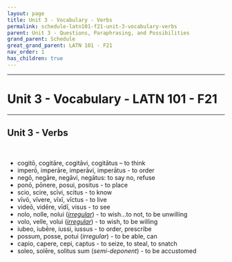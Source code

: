 ```yaml
---
layout: page
title: Unit 3 - Vocabulary - Verbs
permalink: schedule-latn101-f21-unit-3-vocabulary-verbs
parent: Unit 3 - Questions, Paraphrasing, and Possibilities
grand_parent: Schedule
great_grand_parent: LATN 101 - F21
nav_order: 1
has_children: true
---
```

***

# Unit 3 - Vocabulary - LATN 101 - F21

***

## Unit 3 - Verbs
&nbsp;
- cogitō, cogitāre, cogitāvi, cogitātus – to think
- imperō, imperāre, imperāvi, imperātus - to order
- negō, negāre, negāvi, negātus: to say no, refuse
- ponō, pōnere, posui, positus - to place
- scio, scire, scīvi, scitus - to know
- vīvō, vīvere, vīxī, vīctus - to live
- videō, vidēre, vīdī, visus - to see
- nolo, nolle, nolui ([*irregular*](https://lingualatina.github.io/textbook/reference/irregular-verbs-paradigms/)) - to wish...to not, to be unwilling
- volo, velle, volui ([*irregular*](https://lingualatina.github.io/textbook/reference/irregular-verbs-paradigms/)) - to wish, to be willing
- iubeo, iubēre, iussi, iussus - to order, prescribe
- possum, posse, potui (*irregular*) - to be able, can
- capio, capere, cepi, captus - to seize, to steal, to snatch
- soleo, solēre, solitus sum (*semi-deponent*) - to be accustomed
